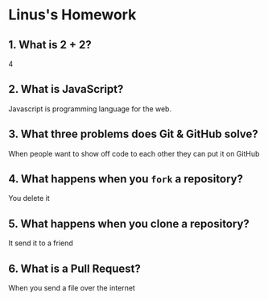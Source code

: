 # Linus's Homework

## 1. What is 2 + 2?

4

## 2. What is JavaScript?

Javascript is programming language for the web.

## 3. What three problems does Git & GitHub solve?

When people want to show off code to each other they can put it on GitHub

## 4. What happens when you `fork` a repository?

You delete it

## 5. What happens when you clone a repository?

It send it to a friend

## 6. What is a Pull Request?

When you send a file over the internet
